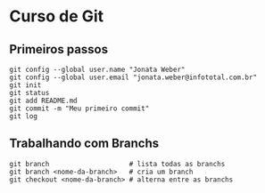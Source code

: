 # Curso de Git

## Primeiros passos
```
git config --global user.name "Jonata Weber"
git config --global user.email "jonata.weber@infototal.com.br"
git init
git status
git add README.md
git commit -m "Meu primeiro commit"
git log
```

## Trabalhando com Branchs
```
git branch 					  # lista todas as branchs
git branch <nome-da-branch>   # cria um branch
git checkout <nome-da-branch> # alterna entre as branchs
```